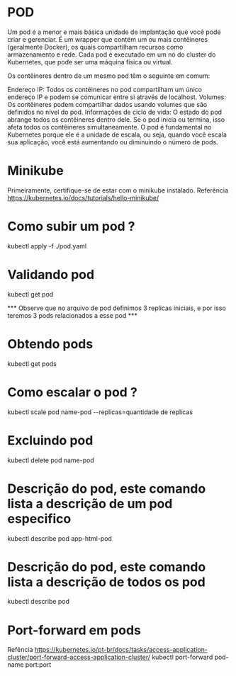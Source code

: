 # POD
Um pod é a menor e mais básica unidade de implantação que você pode criar e gerenciar. É um wrapper que contém um ou mais contêineres (geralmente Docker), os quais compartilham recursos como armazenamento e rede. Cada pod é executado em um nó do cluster do Kubernetes, que pode ser uma máquina física ou virtual.

Os contêineres dentro de um mesmo pod têm o seguinte em comum:

Endereço IP: Todos os contêineres no pod compartilham um único endereço IP e podem se comunicar entre si através de localhost.
Volumes: Os contêineres podem compartilhar dados usando volumes que são definidos no nível do pod.
Informações de ciclo de vida: O estado do pod abrange todos os contêineres dentro dele. Se o pod inicia ou termina, isso afeta todos os contêineres simultaneamente.
O pod é fundamental no Kubernetes porque ele é a unidade de escala, ou seja, quando você escala sua aplicação, você está aumentando ou diminuindo o número de pods.


# Minikube
Primeiramente, certifique-se de estar com o minikube instalado.
Referência https://kubernetes.io/docs/tutorials/hello-minikube/

# Como subir um pod ?

kubectl apply -f ./pod.yaml


# Validando pod
kubectl get pod

*** Observe que no arquivo de pod definimos 3 replicas iniciais, e por isso teremos 3 pods relacionados a esse pod ***

# Obtendo pods
kubectl get pods

# Como escalar o pod ?
kubectl scale pod name-pod --replicas=quantidade de replicas

# Excluindo pod
kubectl delete pod name-pod

# Descrição do pod, este comando lista a descrição de um pod especifico
kubectl describe pod app-html-pod

# Descrição do pod, este comando lista a descrição de todos os pod
kubectl describe pod

# Port-forward em pods
Refência https://kubernetes.io/pt-br/docs/tasks/access-application-cluster/port-forward-access-application-cluster/
kubectl port-forward pod-name port:port